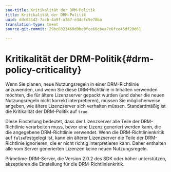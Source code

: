 ```yaml
---
seo-title: Kritikalität der DRM-Politik
title: Kritikalität der DRM-Politik
uuid: ddc03142-7acb-4a9f-a367-e34cfc5e78ba
translation-type: tm+mt
source-git-commit: 29bc8323460d9be0fce66cbea7c6fce46df20d61

---
```



# Kritikalität der DRM-Politik{#drm-policy-criticality}

Wenn Sie planen, neue Nutzungsregeln in einer DRM-Richtlinie anzuwenden, und wenn Sie diese DRM-Richtlinie in Inhalten verwenden möchten, die für ältere Lizenzserver gepackt wurden (und daher die neuen Nutzungsregeln nicht korrekt interpretieren), müssen Sie möglicherweise angeben, wie ältere Lizenzserver sich verhalten müssen. Standardmäßig ist die Kritikalität der DRM-Politik auf `true`.

Diese Einstellung bedeutet, dass der Lizenzserver alle Teile der DRM-Richtlinie verarbeiten muss, bevor eine Lizenz generiert werden kann, die die angegebene DRM-Richtlinie verwendet. Wenn die DRM-Richtlinienkritik auf `false`festgelegt ist, kann ein älterer Lizenzserver die Teile der DRM-Richtlinie ignorieren, die er nicht richtig interpretieren kann. Daher enthalten alle vom Server generierten Lizenzen keine neuen Nutzungsregeln.

Primetime-DRM-Server, die Version 2.0.2 des SDK oder höher unterstützen, akzeptieren die Einstellung für die DRM-Richtlinienkritik.
